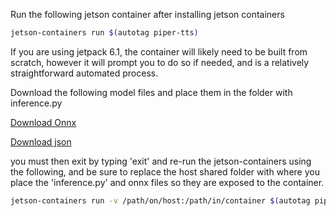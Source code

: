 Run the following jetson container after installing jetson containers
```bash
jetson-containers run $(autotag piper-tts)
```
If you are using jetpack 6.1, the container will likely need to be built from scratch, however it will prompt you to do so if needed, and is a relatively straightforward automated process.

Download the following model files and place them in the folder with inference.py

[Download Onnx](https://github.com/robit-man/EGG/raw/refs/heads/main/voice/glados_piper_medium.onnx)

[Download json](https://raw.githubusercontent.com/robit-man/EGG/refs/heads/main/voice/glados_piper_medium.onnx.json)

you must then exit by typing 'exit' and re-run the jetson-containers using the following, and be sure to replace the host shared folder with where you place the 'inference.py' and onnx files so they are exposed to the container.
```bash
jetson-containers run -v /path/on/host:/path/in/container $(autotag piper-tts)
```
